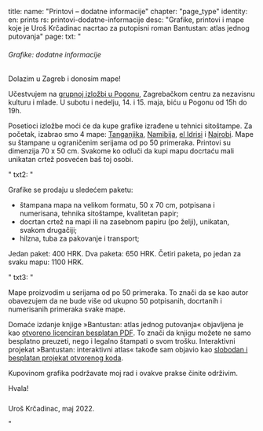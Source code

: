 title: 
    name: "Printovi – dodatne informacije"
    chapter: "page_type"
identity:
    en: prints
    rs: printovi-dodatne-informacije
desc: "Grafike, printovi i mape koje je Uroš Krčadinac nacrtao za putopisni roman Bantustan: atlas jednog putovanja"
page:
    txt: "<h6>Grafike: dodatne informacije</h6>
<p>Dolazim u Zagreb i donosim mape!</p>
<p>Učestvujem na <a href='https://www.facebook.com/events/3333967470182604/3333967480182603/' target='_blank'> grupnoj izložbi u Pogonu</a>, Zagrebačkom centru za nezavisnu kulturu i mlade. U subotu i nedelju, 14. i 15. maja, biću u Pogonu od 15h do 19h.</p>
<p>Posetioci izložbe moći će da kupe grafike izrađene u tehnici sitoštampe. Za početak, izabrao smo 4 mape: <a href='/bantustan-interactive-atlas/mapa/tanzania2/' target='_blank'>Tanganjika</a>, <a href='/bantustan-interactive-atlas/mapa/namibia/' target='_blank'>Namibija</a>, <a href='/bantustan-interactive-atlas/mapa/al-idrisi/' target='_blank'>el Idrisi</a> i <a href='/static/space/afroatlas/maps/s_nairobi.jpg' target='_blank'>Najrobi</a>. Mape su štampane u ograničenim serijama od po 50 primeraka. Printovi su dimenzija 70 x 50 cm. Svakome ko odluči da kupi mapu docrtaću mali unikatan crtež posvećen baš toj osobi.</p>"
    txt2: "<p>Grafike se prodaju u sledećem paketu:</p>
<p><ul><li>štampana mapa na velikom formatu, 50 x 70 cm, potpisana i numerisana, tehnika sitoštampe, kvalitetan papir;</li>
<li>docrtan crtež na mapi ili na zasebnom papiru (po želji), unikatan, svakom drugačiji;</li>
<li>hilzna, tuba za pakovanje i transport;</li>
</ul></p>
<p>Jedan paket: <span class='email'>400 HRK</span>. Dva paketa: <span class='email'>650 HRK</span>. Četiri paketa, po jedan za svaku mapu: <span class='email'>1100 HRK</span>.</p>"
    txt3: "<p>Mape proizvodim u serijama od po 50 primeraka. To znači da se kao autor obavezujem da ne bude više od ukupno 50 potpisanih, docrtanih i numerisanih primeraka svake mape.</p>
<p>Domaće izdanje knjige »Bantustan: atlas jednog putovanja« objavljena je kao <a href='https://krcadinac.com/download/books/Bantustan.pdf' target='_blank'>otvoreno licenciran besplatan PDF</a>. To znači da knjigu možete ne samo besplatno preuzeti, nego i legalno štampati o svom trošku. Interaktivni projekat »Bantustan: interaktivni atlas« takođe sam objavio kao <a href='http://github.com/parthenocissus/' target='_blank'>slobodan i besplatan projekat otvorenog koda</a>.</p>
<p>Kupovinom grafika podržavate moj rad i ovakve prakse činite održivim.</p>
<p>Hvala!</p>
<p style='padding-top: 1vw;'>Uroš Krčadinac, maj 2022.</p>"
